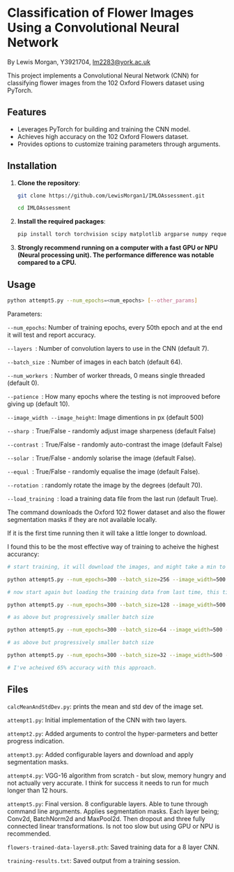 # Classification of Flower Images Using a Convolutional Neural Network

By Lewis Morgan, Y3921704, lm2283@york.ac.uk


This project implements a Convolutional Neural Network (CNN) for classifying flower images from the 102 Oxford Flowers dataset using PyTorch.

## Features

* Leverages PyTorch for building and training the CNN model.
* Achieves high accuracy on the 102 Oxford Flowers dataset.
* Provides options to customize training parameters through arguments.

## Installation

1. **Clone the repository**:
    ```sh
    git clone https://github.com/LewisMorgan1/IMLOAssessment.git

    cd IMLOAssessment
    ```

2. **Install the required packages**:
    ```sh
    pip install torch torchvision scipy matplotlib argparse numpy requests
    ```

3. **Strongly recommend running on a computer with a fast GPU or NPU (Neural processing unit). The performance difference was notable compared to a CPU.**


## Usage

```sh
python attempt5.py --num_epochs=<num_epochs> [--other_params]
```

Parameters:

```--num_epochs```: Number of training epochs, every 50th epoch and at the end it will test and report accuracy.

```--layers ```: Number of convolution layers to use in the CNN (default 7).

```--batch_size ```: Number of images in each batch (default 64).

```--num_workers ```: Number of worker threads, 0 means single threaded (default 0).

```--patience ```: How many epochs where the testing is not improoved before giving up (default 10).

```--image_width --image_height```: Image dimentions in px (default 500)

```--sharp ```: True/False - randomly adjust image sharpeness (default False)

```--contrast ```: True/False - randomly auto-contrast the image (default False)

```--solar ```: True/False - andomly solarise the image (default False).

```--equal ```: True/False - randomly equalise the image (default False).

```--rotation ```: randomly rotate the image by the degrees (default 70).

```--load_training ```: load a training data file from the last run (default True).

The command downloads the Oxford 102 flower dataset and also the flower segmentation masks if they are not available locally. 

If it is the first time running then it will take a little longer to download.

I found this to be the most effective way of training to acheive the highest accurancy:

```sh
# start training, it will download the images, and might take a min to get going, trains with a large batch size of 256

python attempt5.py --num_epochs=300 --batch_size=256 --image_width=500 --image_height=500 --sharp=True --rotation=70 --equal=True --patience=30 --layers=8 --load_training=False

# now start again but loading the training data from last time, this time with a batch size of 128

python attempt5.py --num_epochs=300 --batch_size=128 --image_width=500 --image_height=500 --sharp=True --rotation=70 --equal=True --patience=30 --layers=8 --load_training=True

# as above but progressively smaller batch size

python attempt5.py --num_epochs=300 --batch_size=64 --image_width=500 --image_height=500 --sharp=True --rotation=70 --equal=True --patience=30 --layers=8 --load_training=True

# as above but progressively smaller batch size

python attempt5.py --num_epochs=300 --batch_size=32 --image_width=500 --image_height=500 --sharp=True --rotation=70 --equal=True --patience=30 --layers=8 --load_training=True

# I've acheived 65% accuracy with this approach.
```


## Files

```calcMeanAndStdDev.py```: prints the mean and std dev of the image set.

```attempt1.py```: Initial implementation of the CNN with two layers.

```attempt2.py```: Added arguments to control the hyper-parmeters and better progress indication.

```attempt3.py```: Added configurable layers and download and apply segmentation masks.

```attempt4.py```: VGG-16 algorithm from scratch - but slow, memory hungry and not actually very accurate. I think for success it needs to run for much longer than 12 hours.

```attempt5.py```: Final version. 8 configurable layers. Able to tune through command line arguments. Applies segmentation masks. Each layer being; Conv2d, BatchNorm2d and MaxPool2d. Then dropout and three fully connected linear transformations. Is not too slow but using GPU or NPU is recommended. 


```flowers-trained-data-layers8.pth```: Saved training data for a 8 layer CNN.


```training-results.txt```: Saved output from a training session.